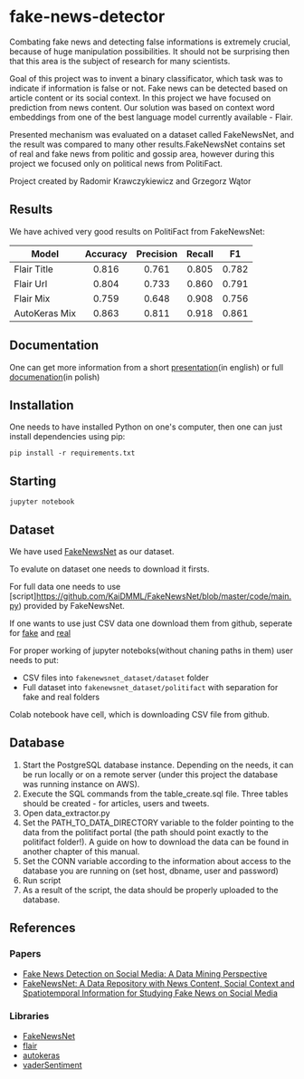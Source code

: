 # fake-news-detector

Combating fake news and detecting false informations is extremely crucial, because of huge
manipulation possibilities. It should not be surprising then that this area is the subject of
research for many scientists.

Goal of this project was to invent a binary classificator, which task was to indicate if
information is false or not. Fake news can be detected based on article content or its social
context. In this project we have focused on prediction from news content. Our solution was
based on context word embeddings from one of the best language model currently available - Flair.

Presented mechanism was evaluated on a dataset called FakeNewsNet, and the result was
compared to many other results.FakeNewsNet contains set of real and fake news from
politic and gossip area, however during this project we focused only on political news from
PolitiFact.

Project created by Radomir Krawczykiewicz and Grzegorz Wątor

## Results

We have achived very good results on PolitiFact from FakeNewsNet:

| Model          | Accuracy | Precision | Recall | F1    |
| -------------- |:--------:|:---------:|:------:| :----:|
| Flair Title    | 0.816    | 0.761     | 0.805  | 0.782 |
| Flair Url      | 0.804    | 0.733     | 0.860  | 0.791 |
| Flair Mix      | 0.759    | 0.648     | 0.908  | 0.756 |
| AutoKeras Mix  | 0.863    | 0.811     | 0.918  | 0.861 |



## Documentation

One can get more information from a short [presentation](Presentation.pdf)(in english) or full [documenation](Dokumentacja.pdf)(in polish)

## Installation

One needs to have installed Python on one's computer, then one can just install dependencies using pip:

```
pip install -r requirements.txt
```

## Starting 

```
jupyter notebook
```

## Dataset

We have used [FakeNewsNet](https://github.com/KaiDMML/FakeNewsNet) as our dataset.

To evalute on dataset one needs to download it firsts.

For full data one needs to use [script]https://github.com/KaiDMML/FakeNewsNet/blob/master/code/main.py) provided by FakeNewsNet.

If one wants to use just CSV data one download them from github, seperate for [fake](https://github.com/KaiDMML/FakeNewsNet/blob/master/dataset/politifact_fake.csv) and [real](https://github.com/KaiDMML/FakeNewsNet/blob/master/dataset/politifact_real.csv)

For proper working of jupyter noteboks(without chaning paths in them) user needs to put:
* CSV files into `fakenewsnet_dataset/dataset` folder
* Full dataset into `fakenewsnet_dataset/politifact` with separation for fake and real folders

Colab notebook have cell, which is downloading CSV file from github.

## Database
1. Start the PostgreSQL database instance. Depending on the needs, it can be run locally or on a remote server (under this project the database was running instance on AWS).
2. Execute the SQL commands from the table_create.sql file. Three tables should be created - for articles, users and tweets.
3. Open data_extractor.py
4. Set the PATH_TO_DATA_DIRECTORY variable to the folder pointing to the data from the politifact portal (the path should point exactly to the politifact folder!). A guide on how to download the data can be found in another chapter of this manual.
5. Set the CONN variable according to the information about access to the database you are running on (set host, dbname, user and password)
6. Run script
7. As a result of the script, the data should be properly uploaded to the database.

## References

### Papers
* [Fake News Detection on Social Media: A Data Mining Perspective](https://www.kdd.org/exploration_files/19-1-Article2.pdf)
* [FakeNewsNet: A Data Repository with News Content, Social Context and Spatiotemporal Information for Studying Fake News on Social Media](https://arxiv.org/pdf/1809.01286.pdf)

### Libraries
* [FakeNewsNet](https://github.com/KaiDMML/FakeNewsNet)
* [flair](https://github.com/flairNLP/flair)
* [autokeras](https://github.com/keras-team/autokeras)
* [vaderSentiment](https://github.com/cjhutto/vaderSentiment)
